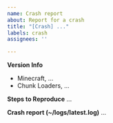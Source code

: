 ```yaml
---
name: Crash report
about: Report for a crash
title: "[Crash] ..."
labels: crash
assignees: ''

---
```


**Version Info**
- Minecraft, ...
- Chunk Loaders, ...

**Steps to Reproduce**
...

**Crash report (~/logs/latest.log)**
...

